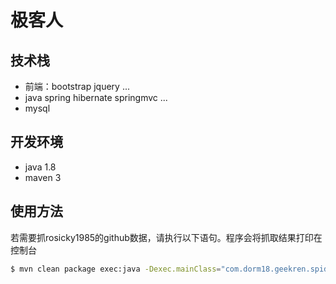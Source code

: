 # 极客人

## 技术栈

- 前端：bootstrap jquery ...
- java spring hibernate springmvc ...
- mysql

## 开发环境

- java 1.8
- maven 3

## 使用方法

若需要抓rosicky1985的github数据，请执行以下语句。程序会将抓取结果打印在控制台
```bash
$ mvn clean package exec:java -Dexec.mainClass="com.dorm18.geekren.spider.GitHubUser" -Dexec.args="rosicky1985"
```
